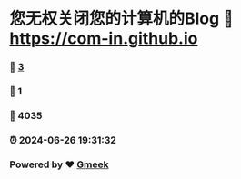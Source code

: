 # 您无权关闭您的计算机的Blog :link: https://com-in.github.io 
### :page_facing_up: [3](https://com-in.github.io/tag.html) 
### :speech_balloon: 1 
### :hibiscus: 4035 
### :alarm_clock: 2024-06-26 19:31:32 
### Powered by :heart: [Gmeek](https://github.com/Meekdai/Gmeek)
